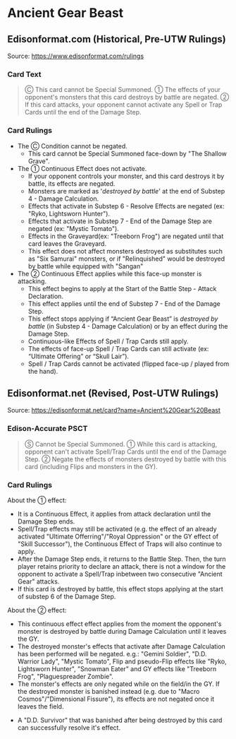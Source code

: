 # Ancient Gear Beast

## Edisonformat.com (Historical, Pre-UTW Rulings)

Source: https://www.edisonformat.com/rulings

### Card Text

> Ⓒ This card cannot be Special Summoned. ① The effects of your opponent's monsters that this card destroys by battle are negated. ② If this card attacks, your opponent cannot activate any Spell or Trap Cards until the end of the Damage Step.

### Card Rulings

*   The Ⓒ Condition cannot be negated.
    *   This card cannot be Special Summoned face-down by "The Shallow Grave".
*   The ① Continuous Effect does not activate.
    *   If your opponent controls your monster, and this card destroys it by battle, its effects are negated.
    *   Monsters are marked as '_destroyed by battle_' at the end of Substep 4 - Damage Calculation.
    *   Effects that activate in Substep 6 - Resolve Effects are negated (ex: "Ryko, Lightsworn Hunter").
    *   Effects that activate in Substep 7 - End of the Damage Step are negated (ex: "Mystic Tomato").
    *   Effects in the Graveyard(ex: "Treeborn Frog") are negated until that card leaves the Graveyard.
    *   This effect does not affect monsters destroyed as substitutes such as "Six Samurai" monsters, or if "Relinquished" would be destroyed by battle while equipped with "Sangan"
*   The ② Continuous Effect applies while this face-up monster is attacking.
    *   This effect begins to apply at the Start of the Battle Step - Attack Declaration.
    *   This effect applies until the end of Substep 7 - End of the Damage Step.
    *   This effect stops applying if “Ancient Gear Beast” is _destroyed by battle_ (in Substep 4 - Damage Calculation) or by an effect during the Damage Step.
    *   Continuous-like Effects of Spell / Trap Cards still apply.
    *   The effects of face-up Spell / Trap Cards can still activate (ex: “Ultimate Offering” or “Skull Lair”).
    *   Spell / Trap Cards cannot be activated (flipped face-up / played from the hand).

## Edisonformat.net (Revised, Post-UTW Rulings)

Source: https://edisonformat.net/card?name=Ancient%20Gear%20Beast

### Edison-Accurate PSCT

> Ⓢ Cannot be Special Summoned.
> ① While this card is attacking, opponent can't activate Spell/Trap Cards until the end of the Damage Step.
> ② Negate the effects of monsters destroyed by battle with this card (including Flips and monsters in the GY).

### Card Rulings

About the ① effect:
*   It is a Continuous Effect, it applies from attack declaration until the Damage Step ends.
*   Spell/Trap effects may still be activated (e.g. the effect of an already activated "Ultimate Offerring"/"Royal Oppression" or the GY effect of "Skill Successor"), the Continuous Effect of Traps will also continue to apply.
*   After the Damage Step ends, it returns to the Battle Step. Then, the turn player retains priority to declare an attack, there is not a window for the opponent to activate a Spell/Trap inbetween two consecutive "Ancient Gear" attacks.
*   If this card is destroyed by battle, this effect stops applying at the start of substep 6 of the Damage Step.

About the ② effect:
*   This continuous effect effect applies from the moment the opponent's monster is destroyed by battle during Damage Calculation until it leaves the GY.
*   The destroyed monster's effects that activate after Damage Calculation has been performed will be negated.
e.g.:
"Gemini Soldier", "D.D. Warrior Lady", "Mystic Tomato", Flip and pseudo-Flip effects like "Ryko, Lightsworn Hunter", "Snowman Eater" and GY effects like "Treeborn Frog", "Plaguespreader Zombie".
*   The monster's effects are only negated while on the field/in the GY. If the destroyed monster is banished instead (e.g. due to "Macro Cosmos"/"Dimensional Fissure"), its effects are not negated once it leaves the field.
- A "D.D. Survivor" that was banished after being destroyed by this card can successfully resolve it's effect.
            